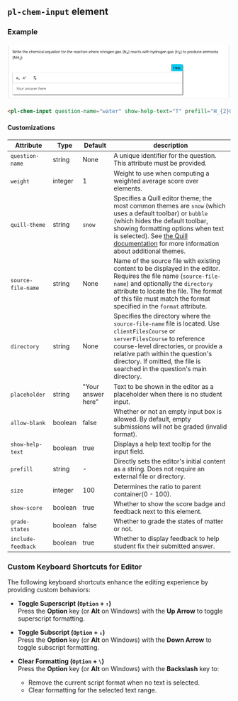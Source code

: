 ## `pl-chem-input` element

### Example

![chem_input](example.png)

```html
<pl-chem-input question-name="water" show-help-text="T" prefill="H_{2}O size="80"></pl-chem-input>
```

#### Customizations

| Attribute            | Type                          | Default            | description                                                                                                                                                                                                                                                                                                                                                                                                                                           |
| -------------------- | ----------------------------- | ------------------ | ----------------------------------------------------------------------------------------------------------------------------------------------------------------------------------------------------------------------------------------------------------------------------------------------------------------------------------------------------------------------------------------------------------------------------------------------------- |
| `question-name`          | string                        | None                  | A unique identifier for the question. This attribute must be provided.                                                                                                                                                                                                                                                                                                                                  |
| `weight` |integer |1 | Weight to use when computing a weighted average score over elements. |
| `quill-theme`        | string                        | `snow`             | Specifies a Quill editor theme; the most common themes are `snow` (which uses a default toolbar) or `bubble` (which hides the default toolbar, showing formatting options when text is selected). See [the Quill documentation](https://quilljs.com/docs/themes/) for more information about additional themes.                                                                                                                                       |
| `source-file-name`   | string                        | None               | Name of the source file with existing content to be displayed in the editor. Requires the file name (`source-file-name`) and optionally the `directory` attribute to locate the file. The format of this file must match the format specified in the `format` attribute. |
| `directory` | string | None | Specifies the directory where the `source-file-name` file is located. Use `clientFilesCourse` or `serverFilesCourse` to reference course-level directories, or provide a relative path within the question's directory. If omitted, the file is searched in the question's main directory. |
| `placeholder`        | string                        | "Your answer here" | Text to be shown in the editor as a placeholder when there is no student input.  |
| `allow-blank`        | boolean                       | false              | Whether or not an empty input box is allowed. By default, empty submissions will not be graded (invalid format).       |
| `show-help-text`    | boolean | true   | Displays a help text tooltip for the input field.                           |
| `prefill`           | string | -   | Directly sets the editor's initial content as a string.  Does not require an external file or directory.                         |
| `size`              | integer | 100   | Determines the ratio to parent container(0 - 100).|         
|`show-score` | boolean | true |  Whether to show the score badge and feedback next to this element. |
|`grade-states` | boolean | false |  Whether to grade the states of matter or not. |
|`include-feedback` | boolean | true |  Whether to display feedback to help student fix their submitted answer. |

### Custom Keyboard Shortcuts for Editor

The following keyboard shortcuts enhance the editing experience by providing custom behaviors:

- **Toggle Superscript (`Option` + `↑`)**  
  Press the **Option** key (or **Alt** on Windows) with the **Up Arrow** to toggle superscript formatting.

- **Toggle Subscript (`Option` + `↓`)**  
  Press the **Option** key (or **Alt** on Windows) with the **Down Arrow** to toggle subscript formatting.

- **Clear Formatting (`Option` + `\`)**  
  Press the **Option** key (or **Alt** on Windows) with the **Backslash** key to:  
  - Remove the current script format when no text is selected.  
  - Clear formatting for the selected text range.
